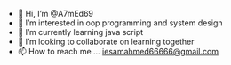- 👋 Hi, I’m @A7mEd69
- 👀 I’m interested in oop programming and system design
- 🌱 I’m currently learning java script
- 💞️ I’m looking to collaborate on learning together
- 📫 How to reach me ... iesamahmed66666@gmail.com 

<!---
A7mEd69/A7mEd69 is a ✨ special ✨ repository because its `README.md` (this file) appears on your GitHub profile.
You can click the Preview link to take a look at your changes.
--->
